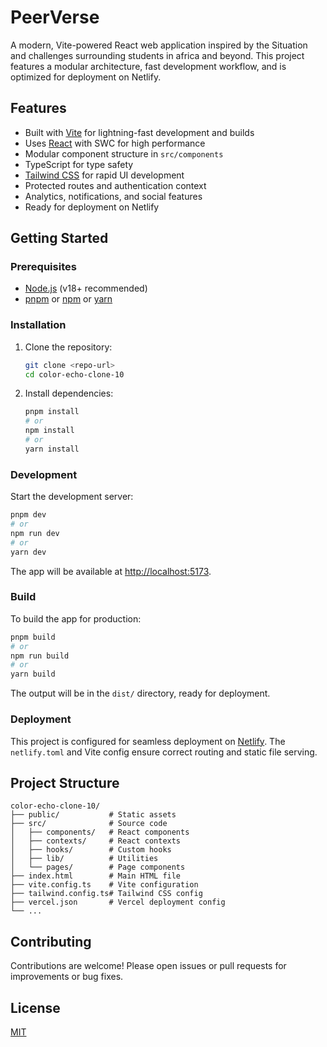 # PeerVerse

A modern, Vite-powered React web application inspired by the Situation and challenges surrounding students in africa and beyond. This project features a modular architecture, fast development workflow, and is optimized for deployment on Netlify.

## Features
- Built with [Vite](https://vitejs.dev/) for lightning-fast development and builds
- Uses [React](https://react.dev/) with SWC for high performance
- Modular component structure in `src/components`
- TypeScript for type safety
- [Tailwind CSS](https://tailwindcss.com/) for rapid UI development
- Protected routes and authentication context
- Analytics, notifications, and social features
- Ready for deployment on Netlify

## Getting Started

### Prerequisites
- [Node.js](https://nodejs.org/) (v18+ recommended)
- [pnpm](https://pnpm.io/) or [npm](https://www.npmjs.com/) or [yarn](https://yarnpkg.com/)

### Installation

1. Clone the repository:
   ```sh
   git clone <repo-url>
   cd color-echo-clone-10
   ```
2. Install dependencies:
   ```sh
   pnpm install
   # or
   npm install
   # or
   yarn install
   ```

### Development

Start the development server:
```sh
pnpm dev
# or
npm run dev
# or
yarn dev
```
The app will be available at [http://localhost:5173](http://localhost:5173).

### Build

To build the app for production:
```sh
pnpm build
# or
npm run build
# or
yarn build
```
The output will be in the `dist/` directory, ready for deployment.

### Deployment

This project is configured for seamless deployment on [Netlify](https://peerverses.netlify.com/). The `netlify.toml` and Vite config ensure correct routing and static file serving.

## Project Structure

```
color-echo-clone-10/
├── public/           # Static assets
├── src/              # Source code
│   ├── components/   # React components
│   ├── contexts/     # React contexts
│   ├── hooks/        # Custom hooks
│   ├── lib/          # Utilities
│   └── pages/        # Page components
├── index.html        # Main HTML file
├── vite.config.ts    # Vite configuration
├── tailwind.config.ts# Tailwind CSS config
├── vercel.json       # Vercel deployment config
└── ...
```

## Contributing

Contributions are welcome! Please open issues or pull requests for improvements or bug fixes.

## License

[MIT](LICENSE)
